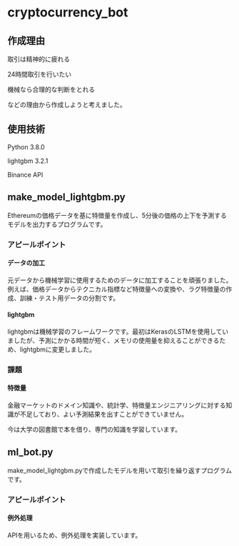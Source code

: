 # cryptocurrency_bot


## 作成理由

取引は精神的に疲れる

24時間取引を行いたい

機械なら合理的な判断をとれる

などの理由から作成しようと考えました。

## 使用技術

Python 3.8.0

lightgbm 3.2.1

Binance API

## make_model_lightgbm.py

Ethereumの価格データを基に特徴量を作成し、5分後の価格の上下を予測するモデルを出力するプログラムです。

### アピールポイント

#### データの加工

元データから機械学習に使用するためのデータに加工することを頑張りました。
例えば、価格データからテクニカル指標など特徴量への変換や、ラグ特徴量の作成、訓練・テスト用データの分割です。

#### lightgbm

lightgbmは機械学習のフレームワークです。最初はKerasのLSTMを使用していましたが、予測にかかる時間が短く、メモリの使用量を抑えることができるため、lightgbmに変更しました。

### 課題

#### 特徴量

金融マーケットのドメイン知識や、統計学、特徴量エンジニアリングに対する知識が不足しており、よい予測結果を出すことができていません。

今は大学の図書館で本を借り、専門の知識を学習しています。

## ml_bot.py

make_model_lightgbm.pyで作成したモデルを用いて取引を繰り返すプログラムです。

### アピールポイント

#### 例外処理

APIを用いるため、例外処理を実装しています。
